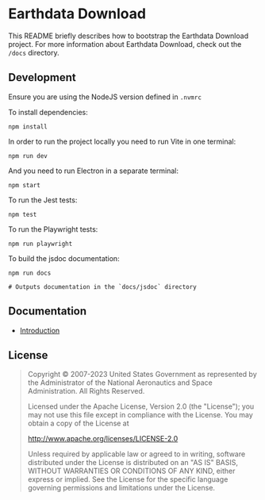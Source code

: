 # Earthdata Download

This README briefly describes how to bootstrap the Earthdata Download project. For more information about Earthdata Download, check out the `/docs` directory.

## Development

Ensure you are using the NodeJS version defined in `.nvmrc`

To install dependencies:

    npm install

In order to run the project locally you need to run Vite in one terminal:

    npm run dev

And you need to run Electron in a separate terminal:

    npm start

To run the Jest tests:

    npm test

To run the Playwright tests:

    npm run playwright

To build the jsdoc documentation:

    npm run docs

    # Outputs documentation in the `docs/jsdoc` directory

## Documentation

- [Introduction](docs/README.md)

## License

> Copyright © 2007-2023 United States Government as represented by the Administrator of the National Aeronautics and Space Administration. All Rights Reserved.
>
> Licensed under the Apache License, Version 2.0 (the "License"); you may not use this file except in compliance with the License.
> You may obtain a copy of the License at
>
> <http://www.apache.org/licenses/LICENSE-2.0>
>
>Unless required by applicable law or agreed to in writing, software distributed under the License is distributed on an "AS IS" BASIS,
>WITHOUT WARRANTIES OR CONDITIONS OF ANY KIND, either express or implied. See the License for the specific language governing permissions and limitations under the License.
